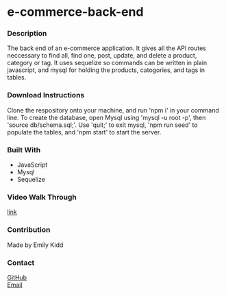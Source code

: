 # e-commerce-back-end

### Description
The back end of an e-commerce application. It gives all the API routes neccessary to find all, find one, post, update, and delete a product, category or tag. It uses sequelize so commands can be written in plain javascript, and mysql for holding the products, catogories, and tags in tables.

### Download Instructions
Clone the respository onto your machine, and run 'npm i' in your command line. To create the database, open Mysql using 'mysql -u root -p', then 'source db/schema.sql;'. Use 'quit;' to exit mysql, 'npm run seed' to populate the tables, and 'npm start' to start the server.

### Built With
* JavaScript
* Mysql
* Sequelize

### Video Walk Through
[link](https://drive.google.com/file/d/1TeGkIWAZpmEJm7ad_fHK8PoNG4YX0xx6/view)

### Contribution
Made by Emily Kidd

### Contact
[GitHub](github.com/emilykidd3)  
[Email](mailto:e.kidd61@yahoo.com)